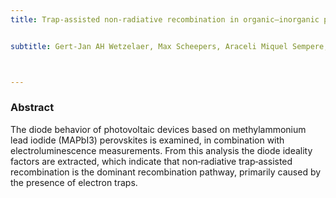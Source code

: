 ```yaml
---
title: Trap‐assisted non‐radiative recombination in organic–inorganic perovskite solar cells


subtitle: Gert‐Jan AH Wetzelaer, Max Scheepers, Araceli Miquel Sempere, Cristina Momblona, Jorge Ávila, Henk J Bolink



---
```

### Abstract
The diode behavior of photovoltaic devices based on methylammonium lead iodide (MAPbI3) perovskites is examined, in combination with electroluminescence measurements. From this analysis the diode ideality factors are extracted, which indicate that non‐radiative trap‐assisted recombination is the dominant recombination pathway, primarily caused by the presence of electron traps. 
